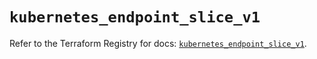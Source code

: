 # `kubernetes_endpoint_slice_v1`

Refer to the Terraform Registry for docs: [`kubernetes_endpoint_slice_v1`](https://registry.terraform.io/providers/hashicorp/kubernetes/2.29.0/docs/resources/endpoint_slice_v1).
